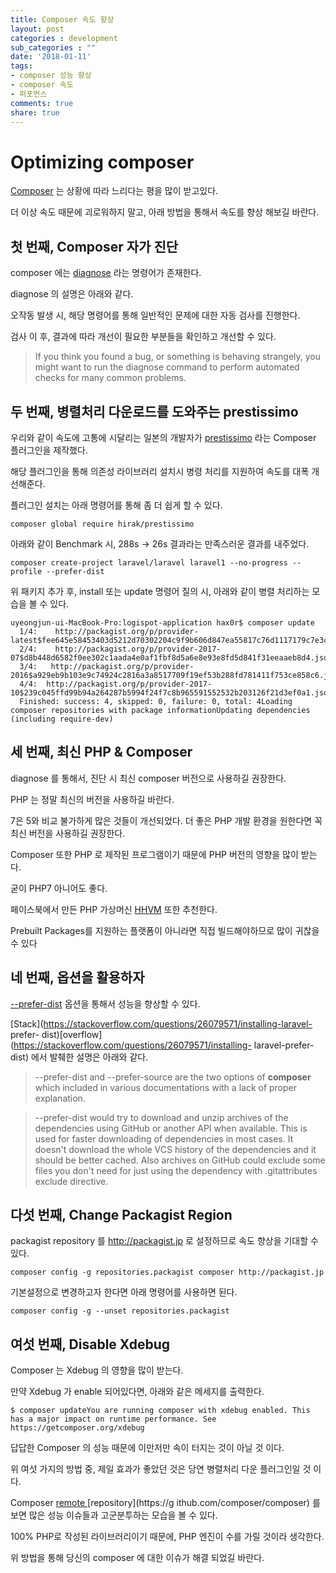 ```yaml
---
title: Composer 속도 향상
layout: post
categories : development
sub_categories : ""
date: '2018-01-11'
tags:
- composer 성능 향상
- composer 속도
- 퍼포먼스
comments: true
share: true
---
```


# Optimizing composer

[Composer](https://getcomposer.org/) 는 상황에 따라 느리다는 평을 많이 받고있다.

더 이상 속도 때문에 괴로워하지 말고, 아래 방법을 통해서 속도를 향상 해보길 바란다.


## 첫 번째, Composer 자가 진단

  

composer 에는 [diagnose](https://getcomposer.org/doc/03-cli.md#diagnose) 라는 명령어가
존재한다.

diagnose 의 설명은 아래와 같다.

  

오작동 발생 시, 해당 명령어를 통해 일반적인 문제에 대한 자동 검사를 진행한다.

검사 이 후, 결과에 따라 개선이 필요한 부분들을 확인하고 개선할 수 있다.

  

> If you think you found a bug, or something is behaving strangely, you might
want to run the diagnose command to perform automated checks for many common
problems.

  

## 두 번째, 병렬처리 다운로드를 도와주는 prestissimo

  

우리와 같이 속도에 고통에 시달리는 일본의 개발자가
[prestissimo](https://github.com/hirak/prestissimo) 라는 Composer 플러그인을 제작했다.

해당 플러그인을 통해 의존성 라이브러리 설치시 병령 처리를 지원하여 속도를 대폭 개선해준다.

  

플러그인 설치는 아래 명령어를 통해 좀 더 쉽게 할 수 있다.

  

    composer global require hirak/prestissimo

  

아래와 같이 Benchmark 시, 288s -> 26s 결과라는 만족스러운 결과를 내주었다.

  

    composer create-project laravel/laravel laravel1 --no-progress --profile --prefer-dist

  

위 패키지 추가 후, install 또는 update 명령어 질의 시, 아래와 같이 병렬 처리하는 모습을 볼 수 있다.

  

    uyeongjun-ui-MacBook-Pro:logispot-application hax0r$ composer update    1/4:	http://packagist.org/p/provider-latest$fee645e58453403d5212d70302204c9f9b606d847ea55817c76d1117179c7e3c.json    2/4:	http://packagist.org/p/provider-2017-07$d8b448d6582f0ee302c1aada4e0af1fbf8d5a6e8e93e8fd5d841f31eeaaeb8d4.json    3/4:	http://packagist.org/p/provider-2016$a929eb9b103e9c74924c2816a3a8517709f19ef53b288fd781411f753ce858c6.json    4/4:	http://packagist.org/p/provider-2017-10$239c045ffd99b94a264287b5994f24f7c8b965591552532b203126f21d3ef0a1.json    Finished: success: 4, skipped: 0, failure: 0, total: 4Loading composer repositories with package informationUpdating dependencies (including require-dev)

  
  

## 세 번째, 최신 PHP & Composer

  

diagnose 를 통해서, 진단 시 최신 composer 버전으로 사용하길 권장한다.

PHP 는 정말 최신의 버전을 사용하길 바란다.

7은 5와 비교 불가하게 많은 것들이 개선되었다. 더 좋은 PHP 개발 환경을 원한다면 꼭 최신 버전을 사용하길 권장한다.

Composer 또한 PHP 로 제작된 프로그램이기 때문에 PHP 버전의 영향을 많이 받는다.

  

굳이 PHP7 아니어도 좋다.

페이스북에서 만든 PHP 가상머신 [HHVM](https://hhvm.com/) 또한 추천한다.

Prebuilt Packages를 지원하는 플랫폼이 아니라면 직접 빌드해야하므로 많이 귀찮을 수 있다

  

  

## 네 번째, 옵션을 활용하자

  

[\--prefer-dist](https://getcomposer.org/doc/03-cli.md#install) 옵션을 통해서 성능을
향상할 수 있다.

[Stack](https://stackoverflow.com/questions/26079571/installing-laravel-
prefer-
dist)[overflow](https://stackoverflow.com/questions/26079571/installing-
laravel-prefer-dist) 에서 발췌한 설명은 아래와 같다.

  

> \--prefer-dist and --prefer-source are the two options of **composer** which
included in various documentations with a lack of proper explanation.

>

>  

>

>  

>

> \--prefer-dist would try to download and unzip archives of the dependencies
using GitHub or another API when available. This is used for faster
downloading of dependencies in most cases. It doesn't download the whole VCS
history of the dependencies and it should be better cached. Also archives on
GitHub could exclude some files you don't need for just using the dependency
with .gitattributes exclude directive.

  

  

## 다섯 번째, Change Packagist Region

  

packagist repository 를 http://packagist.jp 로 설정하므로 속도 향상을 기대할 수 있다.

  

    composer config -g repositories.packagist composer http://packagist.jp

기본설정으로 변경하고자 한다면 아래 명령어를 사용하면 된다.

  

    composer config -g --unset repositories.packagist

  

## 여섯 번째, Disable Xdebug

  

Composer 는 Xdebug 의 영향을 많이 받는다.

만약 Xdebug 가 enable 되어있다면, 아래와 같은 메세지를 출력한다.

  

    $ composer updateYou are running composer with xdebug enabled. This has a major impact on runtime performance. See https://getcomposer.org/xdebug

  

답답한 Composer 의 성능 때문에 이만저만 속이 터지는 것이 아닐 것 이다.

위 여섯 가지의 방법 중, 제일 효과가 좋았던 것은 당연 병렬처리 다운 플러그인일 것 이다.

Composer [remote ](https://github.com/composer/composer)[repository](https://g
ithub.com/composer/composer) 를 보면 많은 성능 이슈들과 고군분투하는 모습을 볼 수 있다.

  

100% PHP로 작성된 라이브러리이기 때문에, PHP 엔진이 수를 가릴 것이라 생각한다.

위 방법을 통해 당신의 composer 에 대한 이슈가 해결 되었길 바란다.